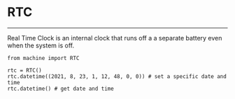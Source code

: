# RTC
---

Real Time Clock is an internal clock that runs off a a separate battery even when the system is off.


```
from machine import RTC

rtc = RTC()
rtc.datetime((2021, 8, 23, 1, 12, 48, 0, 0)) # set a specific date and time
rtc.datetime() # get date and time
```